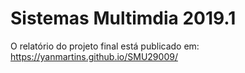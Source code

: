 # Sistemas Multimdia 2019.1

O relatório do projeto final está publicado em: https://yanmartins.github.io/SMU29009/
